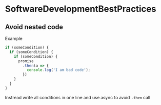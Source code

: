 # SoftwareDevelopmentBestPractices

## Avoid nested code
Example
```js
if (someCondition) {
  if (someCondition) {
    if (someCondition) {
      promise
        .then(a => {
          console.log('I am bad code');
        })
    }
  }
}
```

Instread write all conditions in one line and use async to avoid `.then` call
